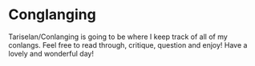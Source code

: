 # Conglanging
Tariselan/Conlanging is going to be where I keep track of all of my conlangs. Feel free to read through, critique, question and enjoy!
Have a lovely and wonderful day!
